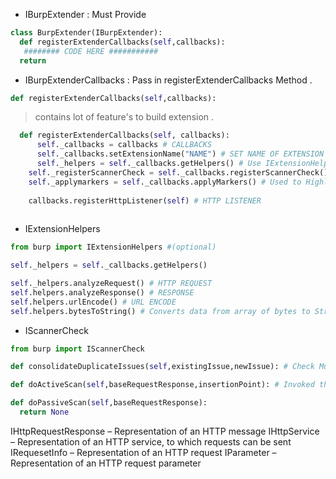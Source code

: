 * IBurpExtender  : Must Provide 

```python
class BurpExtender(IBurpExtender):
  def registerExtenderCallbacks(self,callbacks):
   ######## CODE HERE ###########
  return
  ```
  
* IBurpExtenderCallbacks : Pass in registerExtenderCallbacks Method .
```python
def registerExtenderCallbacks(self,callbacks):
```
> contains lot of feature's to build extension .

```python
  def registerExtenderCallbacks(self, callbacks):
	  self._callbacks = callbacks # CALLBACKS
	  self._callbacks.setExtensionName("NAME") # SET NAME OF EXTENSION
	  self._helpers = self._callbacks.getHelpers() # Use IExtensionHelpers Method , HELP FEATURE TO ADD FUNCTIONALITY TO EXTENSION 
    self._registerScannerCheck = self._callbacks.registerScannerCheck() # Used to Register Extension for scanner check
    self._applymarkers = self._callbacks.applyMarkers() # Used to Highlight or Mark Area's of Request's & Response 
    
    callbacks.registerHttpListener(self) # HTTP LISTENER
    
```

* IExtensionHelpers

```python
from burp import IExtensionHelpers #(optional) 

self._helpers = self._callbacks.getHelpers()

self._helpers.analyzeRequest() # HTTP REQUEST
self.helpers.analyzeResponse() # RESPONSE
self.helpers.urlEncode() # URL ENCODE 
self.helpers.bytesToString() # Converts data from array of bytes to String .

```

* IScannerCheck

```python
from burp import IScannerCheck

def consolidateDuplicateIssues(self,existingIssue,newIssue): # Check Mutiple issues for same URL 

def doActiveScan(self,baseRequestResponse,insertionPoint): # Invoked thisd method to active scan

def doPassiveScan(self,baseRequestResponse):
  return None
```

IHttpRequestResponse – Representation of an HTTP message
IHttpService – Representation of an HTTP service, to which requests can be sent
IRequesetInfo – Representation of an HTTP request
IParameter – Representation of an HTTP request parameter





  
